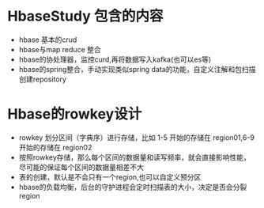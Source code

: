 # HbaseStudy 包含的内容
 - hbase 基本的crud
 - hbase与map reduce 整合 
 - hbase的协处理器，监控curd,再将数据写入kafka(也可以es等)
 - hbase的spring整合，手动实现类似spring data的功能，自定义注解和包扫描创建repository

# Hbase的rowkey设计
 - rowkey 划分区间（字典序）进行存储，比如 1-5 开始的存储在 region01,6-9 开始的存储在 region02
 - 按照rowkey存储，那么每个区间的数据量和读写频率，就会直接影响性能，尽可能的保证每个区间的数据量相差不大
 - 表的创建，默认是不会只有一个region,也可以自定义预分区
 - hbase的负载均衡，后台的守护进程会定时扫描表的大小，决定是否会分裂region
